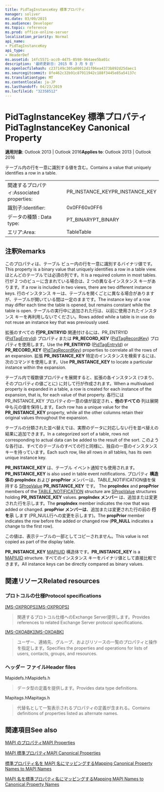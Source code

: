 ```yaml
---
title: PidTagInstanceKey 標準プロパティ
manager: soliver
ms.date: 03/09/2015
ms.audience: Developer
ms.topic: reference
ms.prod: office-online-server
localization_priority: Normal
api_name:
- PidTagInstanceKey
api_type:
- HeaderDef
ms.assetid: 14fc5571-acc0-4d75-8598-964aee5ba01c
description: '最終更新日: 2015 年 3 月 9 日'
ms.openlocfilehash: c237149c305a80012d1f06ea4373b892d25daec1
ms.sourcegitcommit: 8fe462c32b91c87911942c188f3445e85a54137c
ms.translationtype: MT
ms.contentlocale: ja-JP
ms.lasthandoff: 04/23/2019
ms.locfileid: "32358512"
---
```

# <a name="pidtaginstancekey-canonical-property"></a><span data-ttu-id="f8bf7-103">PidTagInstanceKey 標準プロパティ</span><span class="sxs-lookup"><span data-stu-id="f8bf7-103">PidTagInstanceKey Canonical Property</span></span>

  
  
<span data-ttu-id="f8bf7-104">**適用対象**: Outlook 2013 | Outlook 2016</span><span class="sxs-lookup"><span data-stu-id="f8bf7-104">**Applies to**: Outlook 2013 | Outlook 2016</span></span> 
  
<span data-ttu-id="f8bf7-105">テーブル内の行を一意に識別する値を含む。</span><span class="sxs-lookup"><span data-stu-id="f8bf7-105">Contains a value that uniquely identifies a row in a table.</span></span> 
  
|||
|:-----|:-----|
|<span data-ttu-id="f8bf7-106">関連するプロパティ:</span><span class="sxs-lookup"><span data-stu-id="f8bf7-106">Associated properties:</span></span>  <br/> |<span data-ttu-id="f8bf7-107">PR_INSTANCE_KEY</span><span class="sxs-lookup"><span data-stu-id="f8bf7-107">PR_INSTANCE_KEY</span></span>  <br/> |
|<span data-ttu-id="f8bf7-108">識別子:</span><span class="sxs-lookup"><span data-stu-id="f8bf7-108">Identifier:</span></span>  <br/> |<span data-ttu-id="f8bf7-109">0x0FF6</span><span class="sxs-lookup"><span data-stu-id="f8bf7-109">0x0FF6</span></span>  <br/> |
|<span data-ttu-id="f8bf7-110">データの種類 : </span><span class="sxs-lookup"><span data-stu-id="f8bf7-110">Data type:</span></span>  <br/> |<span data-ttu-id="f8bf7-111">PT_BINARY</span><span class="sxs-lookup"><span data-stu-id="f8bf7-111">PT_BINARY</span></span>  <br/> |
|<span data-ttu-id="f8bf7-112">エリア:</span><span class="sxs-lookup"><span data-stu-id="f8bf7-112">Area:</span></span>  <br/> |<span data-ttu-id="f8bf7-113">Table</span><span class="sxs-lookup"><span data-stu-id="f8bf7-113">Table</span></span>  <br/> |
   
## <a name="remarks"></a><span data-ttu-id="f8bf7-114">注釈</span><span class="sxs-lookup"><span data-stu-id="f8bf7-114">Remarks</span></span>

<span data-ttu-id="f8bf7-115">このプロパティは、テーブル ビュー内の行を一意に識別するバイナリ値です。</span><span class="sxs-lookup"><span data-stu-id="f8bf7-115">This property is a binary value that uniquely identifies a row in a table view.</span></span> <span data-ttu-id="f8bf7-116">ほとんどのテーブルでは必須の列です。</span><span class="sxs-lookup"><span data-stu-id="f8bf7-116">It is a required column in most tables.</span></span> <span data-ttu-id="f8bf7-117">行が 2 つのビューに含まれている場合は、2 つの異なるインスタンス キーがあります。</span><span class="sxs-lookup"><span data-stu-id="f8bf7-117">If a row is included in two views, there are two different instance keys.</span></span> <span data-ttu-id="f8bf7-118">行のインスタンス キーは、テーブルを開くごとに異なる場合がありますが、テーブルが開いている間は一定のままです。</span><span class="sxs-lookup"><span data-stu-id="f8bf7-118">The instance key of a row may differ each time the table is opened, but remains constant while the table is open.</span></span> <span data-ttu-id="f8bf7-119">テーブルの実行中に追加された行は、以前に使用されたインスタンス キーを再利用しないでください。</span><span class="sxs-lookup"><span data-stu-id="f8bf7-119">Rows added while a table is in use do not reuse an instance key that was previously used.</span></span> 
  
<span data-ttu-id="f8bf7-120">拡張のすべての **行PR_ENTRYID** 関連付けるには、PR_ENTRYID ([PidTagEntryId](pidtagentryid-canonical-property.md)) プロパティまたは **PR_RECORD_KEY** ([PidTagRecordKey](pidtagrecordkey-canonical-property.md)) プロパティを使用します。</span><span class="sxs-lookup"><span data-stu-id="f8bf7-120">Use the **PR_ENTRYID** ([PidTagEntryId](pidtagentryid-canonical-property.md)) or **PR_RECORD_KEY** ([PidTagRecordKey](pidtagrecordkey-canonical-property.md)) properties to correlate all the rows of an expansion.</span></span> <span data-ttu-id="f8bf7-121">拡張 **PR_INSTANCE_KEY** 特定のインスタンスを検索するには、次のコマンドを使用します。</span><span class="sxs-lookup"><span data-stu-id="f8bf7-121">Use **PR_INSTANCE_KEY** to locate a particular instance within the expansion.</span></span> 
  
<span data-ttu-id="f8bf7-122">テーブル内で複数値プロパティを展開すると、拡張の各インスタンス (つまり、そのプロパティの値ごとに) に対して行が作成されます。</span><span class="sxs-lookup"><span data-stu-id="f8bf7-122">When a multivalued property is expanded in a table, a row is created for each instance of the expansion, that is, for each value of that property.</span></span> <span data-ttu-id="f8bf7-123">各行には PR_INSTANCE_KEY プロパティの一意の値が設定され **、他のすべての** 列は展開中も元の値を保持します。</span><span class="sxs-lookup"><span data-stu-id="f8bf7-123">Each row has a unique value for the **PR_INSTANCE_KEY** property, while all the other columns retain their original values throughout the expansion.</span></span> 
  
<span data-ttu-id="f8bf7-124">テーブルの分類された並べ替えでは、実際のデータに対応しない行を並べ替えの結果に追加できます。</span><span class="sxs-lookup"><span data-stu-id="f8bf7-124">In a categorized sort of a table, rows not corresponding to actual data can be added to the result of the sort.</span></span> <span data-ttu-id="f8bf7-125">このような各行は、すべてのテーブルのすべての行と同様に、独自の一意のインスタンス キーを持っています。</span><span class="sxs-lookup"><span data-stu-id="f8bf7-125">Each such row, like all rows in all tables, has its own unique instance key.</span></span> 
  
 <span data-ttu-id="f8bf7-126">**PR_INSTANCE_KEY** は、テーブル イベント通知でも使用されます。</span><span class="sxs-lookup"><span data-stu-id="f8bf7-126">**PR_INSTANCE_KEY** is also used in table event notifications.</span></span> <span data-ttu-id="f8bf7-127">プロパティ **構造体の propIndex** および **propPrior** メンバーは、TABLE_NOTIFICATION値を保持する [SPropValue](spropvalue.md) **PR_INSTANCE_KEY** です。 [](table_notification.md)</span><span class="sxs-lookup"><span data-stu-id="f8bf7-127">The **propIndex** and **propPrior** members of the [TABLE_NOTIFICATION](table_notification.md) structure are [SPropValue](spropvalue.md) structures holding **PR_INSTANCE_KEY** values.</span></span> <span data-ttu-id="f8bf7-128">**propIndex メンバー** は、追加または変更された行を示します。</span><span class="sxs-lookup"><span data-stu-id="f8bf7-128">The **propIndex** member indicates the row that was added or changed.</span></span> <span data-ttu-id="f8bf7-129">**propPrior メンバーは**、追加または変更された行の前の **行を示** します (PR_NULL行への変更を示します)。</span><span class="sxs-lookup"><span data-stu-id="f8bf7-129">The **propPrior** member indicates the row before the added or changed row (**PR_NULL** indicates a change to the first row).</span></span> 
  
<span data-ttu-id="f8bf7-130">この値は、表示テーブルの一部としてコピーされません。</span><span class="sxs-lookup"><span data-stu-id="f8bf7-130">This value is not copied as part of the display table.</span></span> 
  
 <span data-ttu-id="f8bf7-131">**PR_INSTANCE_KEY** [MAPIUID](mapiuid.md) 構造体です。</span><span class="sxs-lookup"><span data-stu-id="f8bf7-131">**PR_INSTANCE_KEY** is a [MAPIUID](mapiuid.md) structure.</span></span> <span data-ttu-id="f8bf7-132">すべてのインスタンス キーをバイナリ値として直接比較できます。</span><span class="sxs-lookup"><span data-stu-id="f8bf7-132">All instance keys can be directly compared as binary values.</span></span> 
  
## <a name="related-resources"></a><span data-ttu-id="f8bf7-133">関連リソース</span><span class="sxs-lookup"><span data-stu-id="f8bf7-133">Related resources</span></span>

### <a name="protocol-specifications"></a><span data-ttu-id="f8bf7-134">プロトコルの仕様</span><span class="sxs-lookup"><span data-stu-id="f8bf7-134">Protocol specifications</span></span>

<span data-ttu-id="f8bf7-135">[[MS-OXPROPS]](https://msdn.microsoft.com/library/f6ab1613-aefe-447d-a49c-18217230b148%28Office.15%29.aspx)</span><span class="sxs-lookup"><span data-stu-id="f8bf7-135">[[MS-OXPROPS]](https://msdn.microsoft.com/library/f6ab1613-aefe-447d-a49c-18217230b148%28Office.15%29.aspx)</span></span>
  
> <span data-ttu-id="f8bf7-136">関連するプロトコル仕様へのExchange Server提供します。</span><span class="sxs-lookup"><span data-stu-id="f8bf7-136">Provides references to related Exchange Server protocol specifications.</span></span>
    
<span data-ttu-id="f8bf7-137">[[MS-OXOABK]](https://msdn.microsoft.com/library/f4cf9b4c-9232-4506-9e71-2270de217614%28Office.15%29.aspx)</span><span class="sxs-lookup"><span data-stu-id="f8bf7-137">[[MS-OXOABK]](https://msdn.microsoft.com/library/f4cf9b4c-9232-4506-9e71-2270de217614%28Office.15%29.aspx)</span></span>
  
> <span data-ttu-id="f8bf7-138">ユーザー、連絡先、グループ、およびリソースの一覧のプロパティと操作を指定します。</span><span class="sxs-lookup"><span data-stu-id="f8bf7-138">Specifies the properties and operations for lists of users, contacts, groups, and resources.</span></span>
    
### <a name="header-files"></a><span data-ttu-id="f8bf7-139">ヘッダー ファイル</span><span class="sxs-lookup"><span data-stu-id="f8bf7-139">Header files</span></span>

<span data-ttu-id="f8bf7-140">Mapidefs.h</span><span class="sxs-lookup"><span data-stu-id="f8bf7-140">Mapidefs.h</span></span>
  
> <span data-ttu-id="f8bf7-141">データ型の定義を提供します。</span><span class="sxs-lookup"><span data-stu-id="f8bf7-141">Provides data type definitions.</span></span>
    
<span data-ttu-id="f8bf7-142">Mapitags.h</span><span class="sxs-lookup"><span data-stu-id="f8bf7-142">Mapitags.h</span></span>
  
> <span data-ttu-id="f8bf7-143">代替名として一覧表示されるプロパティの定義が含まれる。</span><span class="sxs-lookup"><span data-stu-id="f8bf7-143">Contains definitions of properties listed as alternate names.</span></span>
    
## <a name="see-also"></a><span data-ttu-id="f8bf7-144">関連項目</span><span class="sxs-lookup"><span data-stu-id="f8bf7-144">See also</span></span>



[<span data-ttu-id="f8bf7-145">MAPI のプロパティ</span><span class="sxs-lookup"><span data-stu-id="f8bf7-145">MAPI Properties</span></span>](mapi-properties.md)
  
[<span data-ttu-id="f8bf7-146">MAPI 標準プロパティ</span><span class="sxs-lookup"><span data-stu-id="f8bf7-146">MAPI Canonical Properties</span></span>](mapi-canonical-properties.md)
  
[<span data-ttu-id="f8bf7-147">標準プロパティ名を MAPI 名にマッピングする</span><span class="sxs-lookup"><span data-stu-id="f8bf7-147">Mapping Canonical Property Names to MAPI Names</span></span>](mapping-canonical-property-names-to-mapi-names.md)
  
[<span data-ttu-id="f8bf7-148">MAPI 名を標準プロパティ名にマッピングする</span><span class="sxs-lookup"><span data-stu-id="f8bf7-148">Mapping MAPI Names to Canonical Property Names</span></span>](mapping-mapi-names-to-canonical-property-names.md)


